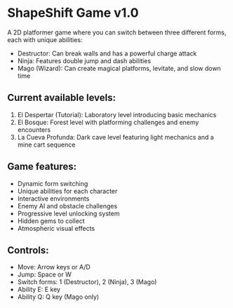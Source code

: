# ShapeShift Game v1.0

A 2D platformer game where you can switch between three different forms, each with unique abilities:
- Destructor: Can break walls and has a powerful charge attack
- Ninja: Features double jump and dash abilities
- Mago (Wizard): Can create magical platforms, levitate, and slow down time

## Current available levels:
1. El Despertar (Tutorial): Laboratory level introducing basic mechanics
2. El Bosque: Forest level with platforming challenges and enemy encounters
3. La Cueva Profunda: Dark cave level featuring light mechanics and a mine cart sequence

## Game features:
- Dynamic form switching
- Unique abilities for each character
- Interactive environments
- Enemy AI and obstacle challenges
- Progressive level unlocking system
- Hidden gems to collect
- Atmospheric visual effects

## Controls:
- Move: Arrow keys or A/D
- Jump: Space or W
- Switch forms: 1 (Destructor), 2 (Ninja), 3 (Mago)
- Ability E: E key
- Ability Q: Q key (Mago only)

